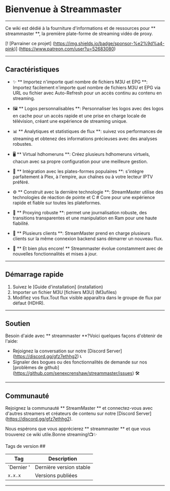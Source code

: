 # Bienvenue à Streammaster

---

Ce wiki est dédié à la fourniture d'informations et de ressources pour ** streammaster **, la première plate-forme de streaming vidéo de proxy.

[! [Parrainer ce projet] (https://img.shields.io/badge/sponsor-%e2%9d%a4-pink)] (https://www.patreon.com/user?u=52683080)

---

## Caractéristiques

- ✨ ** Importez n'importe quel nombre de fichiers M3U et EPG **: Importez facilement n'importe quel nombre de fichiers M3U et EPG via URL ou fichier avec Auto-Refresh pour un accès continu au contenu en streaming.

- 🖼️ ** Logos personnalisables **: Personnaliser les logos avec des logos en cache pour un accès rapide et une prise en charge locale de télévision, créant une expérience de streaming unique.

- 📊 ** Analytiques et statistiques de flux **: suivez vos performances de streaming et obtenez des informations précieuses avec des analyses robustes.

- 🖥️ ** Virtual hdhomeruns **: Créez plusieurs hdhomeruns virtuels, chacun avec sa propre configuration pour une meilleure gestion.

- 🔗 ** Intégration avec les plates-formes populaires **: s'intègre parfaitement à Plex, à l'empire, aux chaînes ou à votre lecteur IPTV préféré.

- ⚙️ ** Construit avec la dernière technologie **: StreamMaster utilise des technologies de réaction de pointe et C # Core pour une expérience rapide et fiable sur toutes les plateformes.

- 🚀 ** Proxying robuste **: permet une journalisation robuste, des transitions transparentes et une manipulation en Ram pour une haute fiabilité.

- 👥 ** Plusieurs clients **: StreamMaster prend en charge plusieurs clients sur la même connexion backend sans démarrer un nouveau flux.

- 🎉 ** Et bien plus encore! ** Streammaster évolue constamment avec de nouvelles fonctionnalités et mises à jour.

---

## Démarrage rapide

1. Suivez le [Guide d'installation] (installation)
2. Importer un fichier M3U [fichiers M3U] (M3ufiles)
3. Modifiez vos flux.Tout flux visible apparaîtra dans le groupe de flux par défaut (HDHR).

---

## Soutien

Besoin d'aide avec ** streammaster **?Voici quelques façons d'obtenir de l'aide:

- Rejoignez la conversation sur notre [Discord Server] (https://discord.gg/gfz7ethhg2) 📞
- Signaler des bogues ou des fonctionnalités de demande sur nos [problèmes de github] (https://github.com/senexcrenshaw/streammaster/issues) 🛠️

---

## Communauté

Rejoignez la communauté ** StreamMaster ** et connectez-vous avec d'autres streamers et créateurs de contenu sur notre [Discord Server] (https://discord.gg/gfz7ethhg2).

Nous espérons que vous apprécierez ** streammaster ** et que vous trouverez ce wiki utile.Bonne streaming!📺✨


Tags de version ##

|Tag |Description |
|------ |--------------------- |
|`Dernier '|Dernière version stable |
|`x.x.x` |Versions publiées |

---